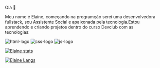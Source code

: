 Olá :punch:
<br>

Meu nome é Elaine, começando na programção serei uma desenvolvedora fullstack, sou Assistente Social e apaixonada pela tecnologia.Estou aprendendo e criando 
projetos dentro do curso Devclub com as tecnologias:
<br>

<img src="https://img.shields.io/badge/HTML5-E34F26?style=for-the-badge&logo=html5&logoColor=white" alt="html-logo">
<img src="https://img.shields.io/badge/CSS3-1572B6?style=for-the-badge&logo=css3&logoColor=white" alt="css-logo"> 
<img src="https://img.shields.io/badge/JavaScript-323330?style=for-the-badge&logo=javascript&logoColor=F7DF1E" alt="js-logo">

[![Elaine stats](https://github-readme-stats.vercel.app/api?username=ElaineCMendes)](https://github.com/anuraghazra/github-readme-stats)

[![Elaine Langs](https://github-readme-stats.vercel.app/api/top-langs/?username=ElaineCMendes)](https://github.com/anuraghazra/github-readme-stats)

